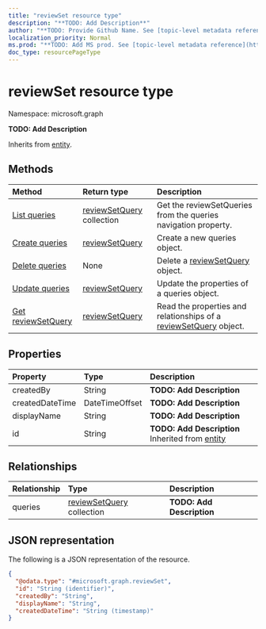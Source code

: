 ```yaml
---
title: "reviewSet resource type"
description: "**TODO: Add Description**"
author: "**TODO: Provide Github Name. See [topic-level metadata reference](https://msgo.azurewebsites.net/add/document/guidelines/metadata.html#topic-level-metadata)**"
localization_priority: Normal
ms.prod: "**TODO: Add MS prod. See [topic-level metadata reference](https://msgo.azurewebsites.net/add/document/guidelines/metadata.html#topic-level-metadata)**"
doc_type: resourcePageType
---
```


# reviewSet resource type


Namespace: microsoft.graph

**TODO: Add Description**


Inherits from [entity](../resources/entity.md).

## Methods
|Method|Return type|Description|
|:---|:---|:---|
|[List queries](../api/reviewset-list-queries.md)|[reviewSetQuery](../resources/reviewsetquery.md) collection|Get the reviewSetQueries from the queries navigation property.|
|[Create queries](../api/reviewset-post-queries.md)|[reviewSetQuery](../resources/reviewsetquery.md)|Create a new queries object.|
|[Delete queries](../api/reviewset-delete-queries.md)|None|Delete a [reviewSetQuery](../resources/reviewsetquery.md) object.|
|[Update queries](../api/reviewset-update-queries.md)|[reviewSetQuery](../resources/reviewsetquery.md)|Update the properties of a queries object.|
|[Get reviewSetQuery](../api/reviewsetquery-get.md)|[reviewSetQuery](../resources/reviewsetquery.md)|Read the properties and relationships of a [reviewSetQuery](../resources/reviewsetquery.md) object.|

## Properties
|Property|Type|Description|
|:---|:---|:---|
|createdBy|String|**TODO: Add Description**|
|createdDateTime|DateTimeOffset|**TODO: Add Description**|
|displayName|String|**TODO: Add Description**|
|id|String|**TODO: Add Description** Inherited from [entity](../resources/entity.md)|

## Relationships
|Relationship|Type|Description|
|:---|:---|:---|
|queries|[reviewSetQuery](../resources/reviewsetquery.md) collection|**TODO: Add Description**|

## JSON representation
The following is a JSON representation of the resource.
<!-- {
  "blockType": "resource",
  "keyProperty": "id",
  "@odata.type": "microsoft.graph.reviewSet",
  "baseType": "microsoft.graph.entity",
  "openType": false
}
-->
``` json
{
  "@odata.type": "#microsoft.graph.reviewSet",
  "id": "String (identifier)",
  "createdBy": "String",
  "displayName": "String",
  "createdDateTime": "String (timestamp)"
}
```

